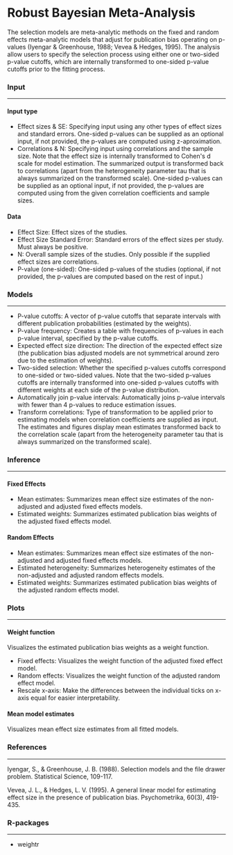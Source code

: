 Robust Bayesian Meta-Analysis
===

The selection models are meta-analytic methods on the fixed and random effects meta-analytic models that adjust for publication bias operating on p-values (Iyengar & Greenhouse, 1988; Vevea & Hedges, 1995). The analysis allow users to specify the selection process using either one or two-sided p-value cutoffs, which are internally transformed to one-sided p-value cutoffs prior to the fitting process.

### Input
---
#### Input type
- Effect sizes & SE: Specifying input using any other types of effect sizes and standard errors. One-sided p-values can be supplied as an optional input, if not provided, the p-values are computed using z-aproximation.
- Correlations & N: Specifying input using correlations and the sample size. Note that the effect size is internally transformed to Cohen's d scale for model estimation. The summarized output is transformed back to correlations (apart from the heterogeneity parameter tau that is always summarized on the transformed scale). One-sided p-values can be supplied as an optional input, if not provided, the p-values are computed using from the given correlation coefficients and sample sizes.

#### Data
- Effect Size: Effect sizes of the studies.
- Effect Size Standard Error: Standard errors of the effect sizes per study. Must always be positive.
- N: Overall sample sizes of the studies. Only possible if the supplied effect sizes are correlations.
- P-value (one-sided): One-sided p-values of the studies (optional, if not provided, the p-values are computed based on the rest of input.)


### Models
---
- P-value cutoffs: A vector of p-value cutoffs that separate intervals with different publication probabilities (estimated by the weights).
- P-value frequency: Creates a table with frequencies of p-values in each p-value interval, specified by the p-value cutoffs.
- Expected effect size direction: The direction of the expected effect size (the publication bias adjusted models are not symmetrical around zero due to the estimation of weights).
- Two-sided selection: Whether the specified p-values cutoffs correspond to one-sided or two-sided values. Note that the two-sided p-values cutoffs are internally transformed into one-sided p-values cutoffs with different weights at each side of the p-value distribution.
- Automatically join p-value intervals: Automatically joins p-value intervals with fewer than 4 p-values to reduce estimation issues.
- Transform correlations: Type of transformation to be applied prior to estimating models when correlation coefficients are supplied as input. The estimates and figures display mean estimates transformed back to the correlation scale (apart from the heterogeneity parameter tau that is always summarized on the transformed scale).


### Inference
---
#### Fixed Effects
- Mean estimates: Summarizes mean effect size estimates of the non-adjusted and adjusted fixed effects models.
- Estimated weights: Summarizes estimated publication bias weights of the adjusted fixed effects model.

#### Random Effects
- Mean estimates: Summarizes mean effect size estimates of the non-adjusted and adjusted fixed effects models.
- Estimated heterogeneity: Summarizes heterogeneity estimates of the non-adjusted and adjusted random effects models.
- Estimated weights: Summarizes estimated publication bias weights of the adjusted random effects model.


### Plots
---
#### Weight function
Visualizes the estimated publication bias weights as a weight function.
  - Fixed effects: Visualizes the weight function of the adjusted fixed effect model.
  - Random effects: Visualizes the weight function of the adjusted random effect model.
  - Rescale x-axis: Make the differences between the individual ticks on x-axis equal for easier interpretability.

#### Mean model estimates
Visualizes mean effect size estimates from all fitted models.


### References
---
Iyengar, S., & Greenhouse, J. B. (1988). Selection models and the file drawer problem. Statistical Science, 109-117.

Vevea, J. L., & Hedges, L. V. (1995). A general linear model for estimating effect size in the presence of publication bias. Psychometrika, 60(3), 419-435.


### R-packages
---
- weightr
